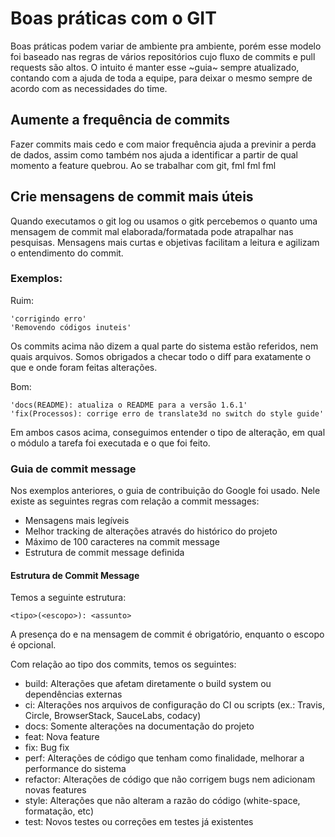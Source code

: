 # Boas práticas com o GIT

Boas práticas podem variar de ambiente pra ambiente, porém esse modelo foi baseado nas regras de vários repositórios cujo fluxo de commits e pull requests são altos. O intuito é manter esse ~guia~ sempre atualizado, contando com a ajuda de toda a equipe, para deixar o mesmo sempre de acordo com as necessidades do time.

## Aumente a frequência de commits

Fazer commits mais cedo e com maior frequência ajuda a previnir a perda de dados, assim como também nos ajuda a identificar a partir de qual momento a feature quebrou. Ao se trabalhar com git, fml fml fml

## Crie mensagens de commit mais úteis

Quando executamos o git log ou usamos o gitk percebemos o quanto uma mensagem de commit mal elaborada/formatada pode atrapalhar nas pesquisas. Mensagens mais curtas e objetivas facilitam a leitura e agilizam o entendimento do commit.

### Exemplos:

Ruim:

```shell
'corrigindo erro'
'Removendo códigos inuteis'
```

Os commits acima não dizem a qual parte do sistema estão referidos, nem quais arquivos. Somos obrigados a checar todo o diff para exatamente o que e onde foram feitas alterações.

Bom:

```shell
'docs(README): atualiza o README para a versão 1.6.1'
'fix(Processos): corrige erro de translate3d no switch do style guide'
```

Em ambos casos acima, conseguimos entender o tipo de alteração, em qual o módulo a tarefa foi executada e o que foi feito.

### Guia de commit message

Nos exemplos anteriores, o guia de contribuição do Google foi usado. Nele existe as seguintes regras com relação a commit messages:

+ Mensagens mais legíveis
+ Melhor tracking de alterações através do histórico do projeto
+ Máximo de 100 caracteres na commit message
+ Estrutura de commit message definida

#### Estrutura de Commit Message

Temos a seguinte estrutura:

```
<tipo>(<escopo>): <assunto>
```

A presença do <tipo> e <assunto> na mensagem de commit é obrigatório, enquanto o escopo é opcional.

Com relação ao tipo dos commits, temos os seguintes:

* build: Alterações que afetam diretamente o build system ou dependências externas
* ci: Alterações nos arquivos de configuração do CI  ou scripts (ex.: Travis, Circle, BrowserStack, SauceLabs, codacy)
* docs: Somente alterações na documentação do projeto
* feat: Nova feature
* fix: Bug fix
* perf: Alterações de código que tenham como finalidade, melhorar a performance do sistema
* refactor: Alterações de código que não corrigem bugs nem adicionam novas features
* style: Alterações que não alteram a razão do código (white-space, formatação, etc)
* test: Novos testes ou correções em testes já existentes
